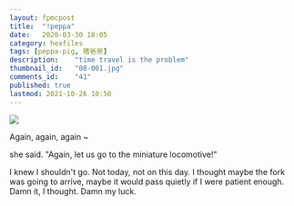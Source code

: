 ```yaml
---
layout: fpmcpost
title: 	"!peppa"
date:	2020-03-30 18:05
category: hexfiles
tags: [peppa-pig, 猪爸爸] 
description: 	"time travel is the problem"
thumbnail_id:	"00-001.jpg"
comments_id:	"41"
published: true
lastmod: 2021-10-26 10:50 
---
```

[//]: # (  4/12/20  -Opened comments.)
[//]: # ( 10/26/21  -moved to hexfiles)

<img src="{{ site.url }}/assets/img/peppaz.jpg" max-width="1000" />

Again, again, again ~

she said. "Again, let us go to the miniature locomotive!"

I knew I shouldn't go. Not today, not on this day. I thought maybe the fork was going to arrive, maybe it would pass quietly if I were patient enough. Damn it, I thought. Damn my luck.
